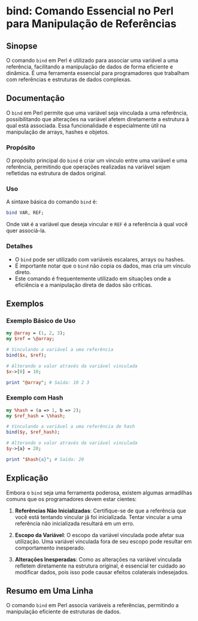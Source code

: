 <!--
Meta Description: # bind: Comando Essencial no Perl para Manipulação de Referências ## Sinopse O comando `bind` em Perl é utilizado para associar uma variável a uma ref...
Meta Keywords: variável, uma, bind, que, referência
-->

# bind: Comando Essencial no Perl para Manipulação de Referências

## Sinopse
O comando `bind` em Perl é utilizado para associar uma variável a uma referência, facilitando a manipulação de dados de forma eficiente e dinâmica. É uma ferramenta essencial para programadores que trabalham com referências e estruturas de dados complexas.

## Documentação
O `bind` em Perl permite que uma variável seja vinculada a uma referência, possibilitando que alterações na variável afetem diretamente a estrutura à qual está associada. Essa funcionalidade é especialmente útil na manipulação de arrays, hashes e objetos.

### Propósito
O propósito principal do `bind` é criar um vínculo entre uma variável e uma referência, permitindo que operações realizadas na variável sejam refletidas na estrutura de dados original.

### Uso
A sintaxe básica do comando `bind` é:

```perl
bind VAR, REF;
```

Onde `VAR` é a variável que deseja vincular e `REF` é a referência à qual você quer associá-la. 

### Detalhes
- O `bind` pode ser utilizado com variáveis escalares, arrays ou hashes.
- É importante notar que o `bind` não copia os dados, mas cria um vínculo direto.
- Este comando é frequentemente utilizado em situações onde a eficiência e a manipulação direta de dados são críticas.

## Exemplos

### Exemplo Básico de Uso
```perl
my @array = (1, 2, 3);
my $ref = \@array;

# Vinculando a variável a uma referência
bind($x, $ref);

# Alterando o valor através da variável vinculada
$x->[0] = 10;

print "@array"; # Saída: 10 2 3
```

### Exemplo com Hash
```perl
my %hash = (a => 1, b => 2);
my $ref_hash = \%hash;

# Vinculando a variável a uma referência de hash
bind($y, $ref_hash);

# Alterando o valor através da variável vinculada
$y->{a} = 20;

print "$hash{a}"; # Saída: 20
```

## Explicação
Embora o `bind` seja uma ferramenta poderosa, existem algumas armadilhas comuns que os programadores devem estar cientes:

1. **Referências Não Inicializadas**: Certifique-se de que a referência que você está tentando vincular já foi inicializada. Tentar vincular a uma referência não inicializada resultará em um erro.
   
2. **Escopo da Variável**: O escopo da variável vinculada pode afetar sua utilização. Uma variável vinculada fora de seu escopo pode resultar em comportamento inesperado.

3. **Alterações Inesperadas**: Como as alterações na variável vinculada refletem diretamente na estrutura original, é essencial ter cuidado ao modificar dados, pois isso pode causar efeitos colaterais indesejados.

## Resumo em Uma Linha
O comando `bind` em Perl associa variáveis a referências, permitindo a manipulação eficiente de estruturas de dados.